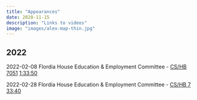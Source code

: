 ```yaml
---
title: "Appearances"
date: 2020-11-15
description: "Links to videos"
image: "images/alex-map-thin.jpg"
---
```


## 2022

2022-02-08 Flordia House Education & Employment Committee - [CS/HB 7051](https://www.myfloridahouse.gov/Sections/Bills/billsdetail.aspx?BillId=76626) [1:33:50](https://www.myfloridahouse.gov/VideoPlayer.aspx?eventID=7878)

2022-02-28 Flordia House Education & Employment Committee - [CS/HB 7](https://www.myfloridahouse.gov/Sections/Bills/billsdetail.aspx?BillId=76555) [33:40](https://www.myfloridahouse.gov/VideoPlayer.aspx?eventID=7996)